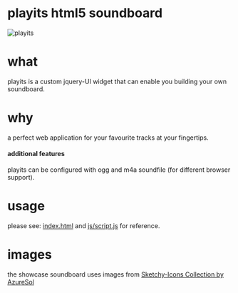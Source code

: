 # playits html5 soundboard


![playits](https://cloud.githubusercontent.com/assets/16484527/19606212/7f67714e-97de-11e6-9dec-3ea1c4ca4c72.PNG)

# what

playits is a custom jquery-UI widget that can enable you building your own soundboard.

# why

a perfect web application for your favourite tracks at your fingertips.

#### additional features

playits can be configured with ogg and m4a soundfile (for different browser support).

# usage

please see: [index.html](index.html) and [js/script.js](js/script.js) for reference.

# images

the showcase soundboard uses images from [Sketchy-Icons Collection by AzureSol](http://azuresol.deviantart.com/art/Sketchy-Icons-134668163)
